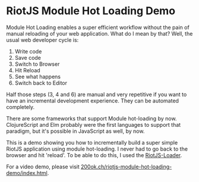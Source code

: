 # RiotJS Module Hot Loading Demo

Module Hot Loading enables a super efficient workflow without the pain
of manual reloading of your web application. What do I mean by that?
Well, the usual web developer cycle is:

1. Write code
2. Save code
3. Switch to Browser
4. Hit Reload
5. See what happens
6. Switch back to Editor

Half those steps (3, 4 and 6) are manual and very repetitive if you
want to have an incremental development experience. They can be
automated completely.

There are some frameworks that support Module hot-loading by now.
ClojureScript and Elm probably were the first languages to support
that paradigm, but it's possible in JavaScript as well, by now.

This is a demo showing you how to incrementally build a super simple
RiotJS application using module hot-loading. I never had to go back to
the browser and hit 'reload'. To be able to do this, I used the [RiotJS-Loader](https://github.com/esnunes/riotjs-loader).

For a video demo, please visit [200ok.ch/riotjs-module-hot-loading-demo/index.html](http://200ok.ch/riotjs-module-hot-loading-demo/index.html).

